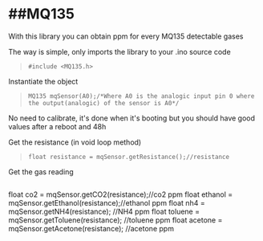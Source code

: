 ##MQ135
=====

With this library you can obtain ppm for every MQ135 detectable gases

The way is simple, only imports the library to your .ino source code
> ```#include <MQ135.h>```

Instantiate the object 
>```MQ135 mqSensor(A0);/*Where A0 is the analogic input pin 0 where the output(analogic) of the sensor is A0*/```

No need to calibrate, it's done when it's booting but you should have good values after a reboot and 48h

Get the resistance (in void loop method)

> ```float resistance = mqSensor.getResistance();//resistance```

Get the gas reading
> ```float co = mqSensor.getCO(resistance);//co ppm
  float co2 = mqSensor.getCO2(resistance);//co2 ppm
  float ethanol = mqSensor.getEthanol(resistance);//ethanol ppm
  float nh4 = mqSensor.getNH4(resistance); //NH4 ppm
  float toluene = mqSensor.getToluene(resistance); //toluene ppm
  float acetone = mqSensor.getAcetone(resistance); //acetone ppm
  ```
